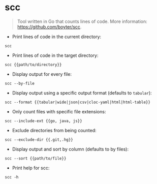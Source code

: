 # scc

> Tool written in Go that counts lines of code.
> More information: <https://github.com/boyter/scc>.

- Print lines of code in the current directory:

`scc`

- Print lines of code in the target directory:

`scc {{path/to/directory}}`

- Display output for every file:

`scc --by-file`

- Display output using a specific output format (defaults to `tabular`):

`scc --format {{tabular|wide|json|csv|cloc-yaml|html|html-table}}`

- Only count files with specific file extensions:

`scc --include-ext {{go, java, js}}`

- Exclude directories from being counted:

`scc --exclude-dir {{.git,.hg}}`

- Display output and sort by column (defaults to by files):

`scc --sort {{path/to/file}}`

- Print help for scc:

`scc -h`
